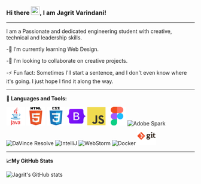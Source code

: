 ### Hi there <img src="https://gist.github.com/arunprakashpj/48aa20057048b46c6f9ba9d114a8b76f/raw/69a9d496f651091a509ea8d9913c4aef5c419afb/Hi.gif" height="23px" width="23px">, I am Jagrit Varindani!

***

I am a Passionate and dedicated engineering student with creative, technical and leadership skills.

-🌱 I’m currently learning Web Design.

-👯 I’m looking to collaborate on creative projects.

-⚡ Fun fact: Sometimes I'll start a sentence, and I don't even know where it's going. I just hope I find it along the way.

***

****🧰 Languages and Tools:****

<img src="https://github.com/devicons/devicon/blob/master/icons/java/java-original-wordmark.svg" height="50px" width="50px" alt="Java">  <img src="https://github.com/devicons/devicon/blob/master/icons/html5/html5-original-wordmark.svg" height="50px" width="50px" alt="HTML 5">  <img src="https://github.com/devicons/devicon/blob/master/icons/css3/css3-original-wordmark.svg" height="50px" width="50px" alt="CSS 3">  <img src="https://github.com/devicons/devicon/blob/master/icons/bootstrap/bootstrap-original.svg" height="50px" width="50px" alt="Bootstrap">  <img src="https://github.com/devicons/devicon/blob/master/icons/javascript/javascript-original.svg" height="50px" width="50px" alt="JavaScript">  <img src="https://github.com/devicons/devicon/blob/master/icons/figma/figma-original.svg" height="50px" width="50px" alt="Figma">  <img src="https://i1.wp.com/filecr.com/wp-content/uploads/2020/12/Adobe-Spark-Post.png" height="50px" width="50px" alt="Adobe Spark">  <img src="https://upload.wikimedia.org/wikipedia/commons/thumb/9/90/DaVinci_Resolve_17_logo.svg/1200px-DaVinci_Resolve_17_logo.svg.png" height="50px" width="50px" alt="DaVince Resolve">  <img src="https://upload.wikimedia.org/wikipedia/commons/thumb/9/9c/IntelliJ_IDEA_Icon.svg/1200px-IntelliJ_IDEA_Icon.svg.png" height="50px" width="50px" alt="IntelliJ">  <img src="https://seeklogo.com/images/W/webstorm-logo-691E749F21-seeklogo.com.png" height="50px" width="50px" alt="WebStorm">  <img src="https://ms-azuretools.gallerycdn.vsassets.io/extensions/ms-azuretools/vscode-docker/1.16.1/1630589095217/Microsoft.VisualStudio.Services.Icons.Default" height="50px" width="50px" alt="Docker">  <img src="https://github.com/devicons/devicon/blob/master/icons/git/git-original-wordmark.svg" height="50px" width="50px" alt="Git">

***
****📈My GitHub Stats****

![Jagrit's GitHub stats](https://github-readme-stats.vercel.app/api?username=jagritvarindani&show_icons=true&theme=radical)

<!--
**jagritvarindani/jagritvarindani** is a ✨ _special_ ✨ repository because its `README.md` (this file) appears on your GitHub profile.

Here are some ideas to get you started:

- 🔭 I’m currently working on ...
- 🌱 I’m currently learning ...
- 👯 I’m looking to collaborate on ...
- 🤔 I’m looking for help with ...
- 💬 Ask me about ...
- 📫 How to reach me: ...
- 😄 Pronouns: ...
- ⚡ Fun fact: ...
-->




